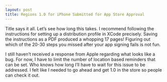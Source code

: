 ```yaml
---
layout: post
title: Regions 1.0 for iPhone Submitted for App Store Approval
---
```

Title says it all. Let’s see how long this takes. I recommend following the instructions for setting up a distribution profile in XCode precisely. Saving the instructions as a PDF produced a whopping 17 pages! Figuring out which of the 20-30 steps you missed after your app signing fails is not fun.

I still haven’t received a response from Apple regarding what looks like a bug. For now, I have to limit the number of location based reminders that can be set. Who knows how long I’ll have to wait for this issue to be addressed. I felt like I needed to go ahead and get 1.0 in the store so people can check it out.